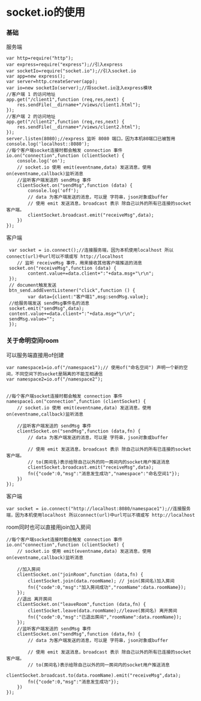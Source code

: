 # socket.io的使用

### 基础
服务端

	var http=require("http");
	var express=require("express");//引入express
	var socketIo=require("socket.io");//引入socket.io
	var app=new express();
	var server=http.createServer(app);
	var io=new socketIo(server);//将socket.io注入express模块
	//客户端 1 的访问地址
	app.get("/client1",function (req,res,next) {
	    res.sendFile(__dirname+"/views/client1.html");
	});
	//客户端 2 的访问地址
	app.get("/client2",function (req,res,next) {
	    res.sendFile(__dirname+"/views/client2.html");
	});
	server.listen(8080);//express 监听 8080 端口，因为本机80端口已被暂用
	console.log('localhost::8080');
	//每个客户端socket连接时都会触发 connection 事件
	io.on("connection",function (clientSocket) {
	    console.log('on');
	    // socket.io 使用 emit(eventname,data) 发送消息，使用on(eventname,callback)监听消息
	    //监听客户端发送的 sendMsg 事件
	    clientSocket.on("sendMsg",function (data) {
	        console.log('off');
	        // data 为客户端发送的消息，可以是 字符串，json对象或buffer
	        // 使用 emit 发送消息，broadcast 表示 除自己以外的所有已连接的socket客户端。
	        clientSocket.broadcast.emit("receiveMsg",data);
	    })
	});

客户端

	 var socket = io.connect();//连接服务端，因为本机使用localhost 所以connect(url)中url可以不填或写 http://localhost
	    // 监听 receiveMsg 事件，用来接收其他客户端推送的消息
	 socket.on("receiveMsg",function (data) {
	        content.value+=data.client+":"+data.msg+"\r\n";
	 });
     // document触发发送
	 btn_send.addEventListener("click",function () {
	        var data={client:"客户端1",msg:sendMsg.value};
	 //给服务端发送 sendMsg事件名的消息
	 socket.emit("sendMsg",data);
	 content.value+=data.client+":"+data.msg+"\r\n";
	 sendMsg.value="";
	 });


### 关于命明空间room
可以服务端直接用of创建


	var namespace1=io.of("/namespace1");// 使用of("命名空间") 声明一个新的空间，不同空间下的socket是隔离的不能互相通信
	var namespace2=io.of("/namespace2");
	
	
	//每个客户端socket连接时都会触发 connection 事件
	namespace1.on("connection",function (clientSocket) {
	    // socket.io 使用 emit(eventname,data) 发送消息，使用on(eventname,callback)监听消息
	
	    //监听客户端发送的 sendMsg 事件
	    clientSocket.on("sendMsg",function (data,fn) {
	        // data 为客户端发送的消息，可以是 字符串，json对象或buffer
	
	        // 使用 emit 发送消息，broadcast 表示 除自己以外的所有已连接的socket客户端。
	        // to(房间名)表示给除自己以外的同一房间内的socket用户推送消息
	        clientSocket.broadcast.emit("receiveMsg",data);
	        fn({"code":0,"msg":"消息发生成功","namespace":"命名空间1"});
	    })
	});

客户端


 	var socket = io.connect("http://localhost:8080/namespace1");//连接服务端，因为本机使用localhost 所以connect(url)中url可以不填或写 http://localhost


room同时也可以直接用join加入房间

	//每个客户端socket连接时都会触发 connection 事件
	io.on("connection",function (clientSocket) {
	    // socket.io 使用 emit(eventname,data) 发送消息，使用on(eventname,callback)监听消息
	
	    //加入房间
	    clientSocket.on("joinRoom",function (data,fn) {
	        clientSocket.join(data.roomName); // join(房间名)加入房间
	        fn({"code":0,"msg":"加入房间成功","roomName":data.roomName});
	    });
	    //退出 离开房间
	    clientSocket.on("leaveRoom",function (data,fn) {
	        clientSocket.leave(data.roomName);//leave(房间名) 离开房间
	        fn({"code":0,"msg":"已退出房间","roomName":data.roomName});
	    });
	    //监听客户端发送的 sendMsg 事件
	    clientSocket.on("sendMsg",function (data,fn) {
	        // data 为客户端发送的消息，可以是 字符串，json对象或buffer
	
	        // 使用 emit 发送消息，broadcast 表示 除自己以外的所有已连接的socket客户端。
	        // to(房间名)表示给除自己以外的同一房间内的socket用户推送消息
	        clientSocket.broadcast.to(data.roomName).emit("receiveMsg",data);
	        fn({"code":0,"msg":"消息发生成功"});
	    })
	});